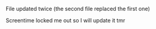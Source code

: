 File updated twice (the second file replaced the first one)

Screentime locked me out so I will update it tmr
